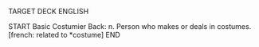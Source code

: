 TARGET DECK
ENGLISH

START
Basic
Costumier
Back: n. Person who makes or deals in costumes. [french: related to *costume]
END
